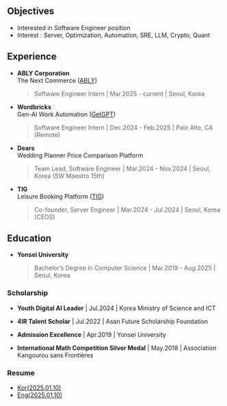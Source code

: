 ## Objectives
- Interested in Software Engineer position
- Interest : Server, Optimization, Automation, SRE, LLM, Crypto, Quant

## Experience
- **ABLY Corporation**  
  The Next Commerce ([ABLY](https://a-bly.com/))
  > Software Engineer Intern | Mar.2025 - current | Seoul, Korea

- **Wordbricks**  
  Gen-AI Work Automation ([GetGPT](https://getgpt.app/))
  > Software Engineer Intern | Dec.2024 - Feb.2025 | Palo Alto, CA (Remote)

- **Dears**  
  Wedding Planner Price Comparison Platform
  > Team Lead, Software Engineer | Mar.2024 - Nov.2024 | Seoul, Korea (SW Maestro 15th)
  
- **TIG**  
  Leisure Booking Platform ([TIG](https://tigleisure.com/))
  > Co-founder, Server Engineer | Mar.2024 - Jul.2024 | Seoul, Korea (CEOS)

## Education

- **Yonsei University**
  > Bachelor’s Degree in Computer Science | Mar.2019 - Aug.2025 | Seoul, Korea


### Scholarship
- **Youth Digital AI Leader** | Jul.2024 | Korea Ministry of Science and ICT

- **4IR Talent Scholar** | Jul.2022 | Asan Future Scholarship Foundation

- **Admission Excellence** | Apr.2019 | Yonsei University

- **International Math Competition Silver Medal** | May.2018 | Association Kangourou sans Frontières  


### Resume
- [Kor(2025.01.10)](https://drive.google.com/file/d/1nof5piHRRwnarlXPMGRRcR3m491LH5t7/view?usp=sharing)
- [Eng(2025.01.10)](https://drive.google.com/file/d/1JPq6PKAF6hTro9OhJ6_mkNzjPBJKN12H/view?usp=sharing)
